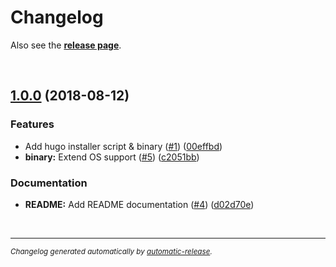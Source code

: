 # Changelog

Also see the **[release page](https://github.com/dominique-mueller/hugo-installer/releases)**.

<br>

## [1.0.0](https://github.com/dominique-mueller/hugo-installer/releases/tag/1.0.0) (2018-08-12)

### Features

* Add hugo installer script & binary ([#1](https://github.com/dominique-mueller/hugo-installer/issues/1)) ([00effbd](https://github.com/dominique-mueller/hugo-installer/commit/00effbd))
* **binary:** Extend OS support ([#5](https://github.com/dominique-mueller/hugo-installer/issues/5)) ([c2051bb](https://github.com/dominique-mueller/hugo-installer/commit/c2051bb))

### Documentation

* **README:** Add README documentation ([#4](https://github.com/dominique-mueller/hugo-installer/issues/4)) ([d02d70e](https://github.com/dominique-mueller/hugo-installer/commit/d02d70e))

<br>

---

<sup>*Changelog generated automatically by [automatic-release](https://github.com/dominique-mueller/automatic-release).*</sup>
